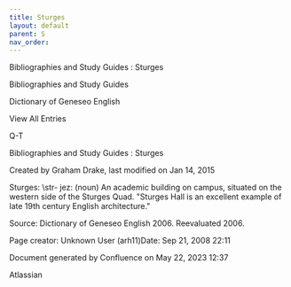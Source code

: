 ```yaml
---
title: Sturges
layout: default
parent: S
nav_order:
---
```


Bibliographies and Study Guides : Sturges

Bibliographies and Study Guides

Dictionary of Geneseo English

View All Entries

Q-T

Bibliographies and Study Guides : Sturges

Created by  Graham Drake, last modified on Jan 14, 2015

Sturges: \str- jez\: (noun) An academic building on campus, situated on the western side of the Sturges Quad. &quot;Sturges Hall is an excellent example of late 19th century English architecture.&quot;

Source: Dictionary of Geneseo English 2006. Reevaluated 2006.

Page creator: Unknown User (arh11)Date: Sep 21, 2008 22:11

Document generated by Confluence on May 22, 2023 12:37

Atlassian
